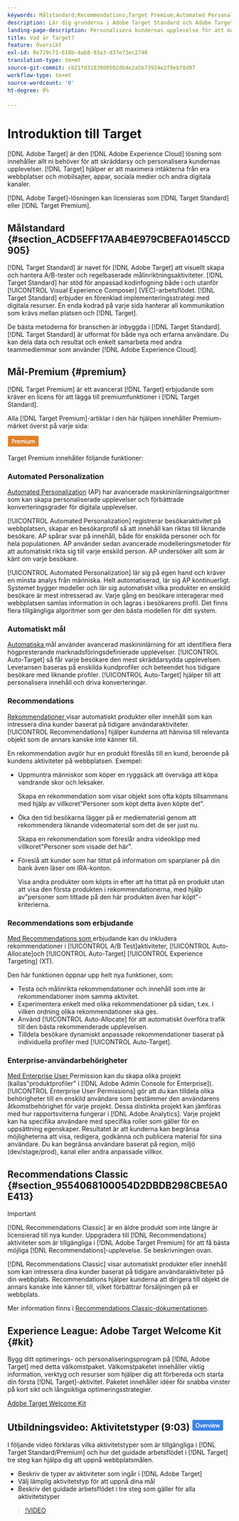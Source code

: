 ```yaml
---
keywords: Målstandard;Recommendations;Target Premium;Automated Personalization;auto target;auto target;permissions;what is adobe target;
description: Lär dig grunderna i Adobe Target Standard och Adobe Target Premium. Target Premium innehåller avancerade funktioner som inte finns i standardprodukten.
landing-page-description: Personalisera kundernas upplevelse för att maximera intäkterna från era webbplatser och mobilsajter, appar, sociala medier och andra digitala kanaler.
title: Vad är Target?
feature: Översikt
exl-id: 0e729c71-618b-4ab8-93a3-d37e73ec2740
translation-type: tm+mt
source-git-commit: cb21fd3183900502db4e2a5b73924e2f9ebf8d97
workflow-type: tm+mt
source-wordcount: '0'
ht-degree: 0%

---
```


# Introduktion till Target

[!DNL Adobe Target] är den  [!DNL Adobe Experience Cloud] lösning som innehåller allt ni behöver för att skräddarsy och personalisera kundernas upplevelser. [!DNL Target] hjälper er att maximera intäkterna från era webbplatser och mobilsajter, appar, sociala medier och andra digitala kanaler.

[!DNL Adobe Target]-lösningen kan licensieras som [!DNL Target Standard] eller [!DNL Target Premium].

## Målstandard {#section_ACD5EFF17AAB4E979CBEFA0145CCD905}

[!DNL Target Standard] är navet för  [!DNL Adobe Target] att visuellt skapa och hantera A/B-tester och regelbaserade målinriktningsaktiviteter. [!DNL Target Standard] har stöd för anpassad kodinfogning både i och utanför  [!UICONTROL Visual Experience Composer] (VEC)-arbetsflödet. [!DNL Target Standard] erbjuder en förenklad implementeringsstrategi med digitala resurser. En enda kodrad på varje sida hanterar all kommunikation som krävs mellan platsen och [!DNL Target].

De bästa metoderna för branschen är inbyggda i [!DNL Target Standard]. [!DNL Target Standard] är utformat för både nya och erfarna användare. Du kan dela data och resultat och enkelt samarbeta med andra teammedlemmar som använder [!DNL Adobe Experience Cloud].

## Mål-Premium {#premium}

[!DNL Target Premium] är ett avancerat  [!DNL Target] erbjudande som kräver en licens för att lägga till premiumfunktioner i  [!DNL Target Standard].

Alla [!DNL Target Premium]-artiklar i den här hjälpen innehåller Premium-märket överst på varje sida:

![Premium-märke](/help/assets/premium.png)

Target Premium innehåller följande funktioner:

### Automated Personalization

[Automated Personalization](/help/c-activities/t-automated-personalization/automated-personalization.md#task_8AAF837796D74CF893CA2F88BA1491C9) (AP) har avancerade maskininlärningsalgoritmer som kan skapa personaliserade upplevelser och förbättrade konverteringsgrader för digitala upplevelser.

[!UICONTROL Automated Personalization] registrerar besökaraktivitet på webbplatsen, skapar en besökarprofil så att innehåll kan riktas till liknande besökare. AP spårar svar på innehåll, både för enskilda personer och för hela populationen. AP använder sedan avancerade modelleringsmetoder för att automatiskt rikta sig till varje enskild person. AP undersöker allt som är känt om varje besökare.

[!UICONTROL Automated Personalization] lär sig på egen hand och kräver en minsta analys från människa. Helt automatiserad, lär sig AP kontinuerligt. Systemet bygger modeller och lär sig automatiskt vilka produkter en enskild besökare är mest intresserad av. Varje gång en besökare interagerar med webbplatsen samlas information in och lagras i besökarens profil. Det finns flera tillgängliga algoritmer som ger den bästa modellen för ditt system.

### Automatiskt mål

[Automatiska ](/help/c-activities/auto-target/auto-target-to-optimize.md) mål använder avancerad maskininlärning för att identifiera flera högpresterande marknadsföringsdefinierade upplevelser. [!UICONTROL Auto-Target] så får varje besökare den mest skräddarsydda upplevelsen. Leveransen baseras på enskilda kundprofiler och beteendet hos tidigare besökare med liknande profiler. [!UICONTROL Auto-Target] hjälper till att personalisera innehåll och driva konverteringar.

### Recommendations

[Rekommendationer ](/help/c-recommendations/recommendations.md#concept_7556C8A4543942F2A77B13A29339C0C0) visar automatiskt produkter eller innehåll som kan intressera dina kunder baserat på tidigare användaraktiviteter. [!UICONTROL Recommendations] hjälper kunderna att hänvisa till relevanta objekt som de annars kanske inte känner till.

En rekommendation avgör hur en produkt föreslås till en kund, beroende på kundens aktiviteter på webbplatsen. Exempel:

* Uppmuntra människor som köper en ryggsäck att överväga att köpa vandrande skor och leksaker.

   Skapa en rekommendation som visar objekt som ofta köpts tillsammans med hjälp av villkoret&quot;Personer som köpt detta även köpte det&quot;.

* Öka den tid besökarna lägger på er mediematerial genom att rekommendera liknande videomaterial som det de ser just nu.

   Skapa en rekommendation som föreslår andra videoklipp med villkoret&quot;Personer som visade det här&quot;.

* Föreslå att kunder som har tittat på information om sparplaner på din bank även läser om IRA-konton.

   Visa andra produkter som köpts in efter att ha tittat på en produkt utan att visa den första produkten i rekommendationerna, med hjälp av&quot;personer som tittade på den här produkten även har köpt&quot;-kriterierna.

### Recommendations som erbjudande

[Med Recommendations som ](/help/c-recommendations/recommendations-as-an-offer.md) erbjudande kan du inkludera rekommendationer i  [!UICONTROL A/B Test]aktiviteter,  [!UICONTROL Auto-Allocate]och  [!UICONTROL Auto-Target]  [!UICONTROL Experience Targeting] (XT).

Den här funktionen öppnar upp helt nya funktioner, som:

* Testa och målinrikta rekommendationer och innehåll som inte är rekommendationer inom samma aktivitet.
* Experimentera enkelt med olika rekommendationer på sidan, t.ex. i vilken ordning olika rekommendationer ska ges.
* Använd [!UICONTROL Auto-Allocate] för att automatiskt överföra trafik till den bästa rekommenderade upplevelsen.
* Tilldela besökare dynamiskt anpassade rekommendationer baserat på individuella profiler med [!UICONTROL Auto-Target].

### Enterprise-användarbehörigheter

[Med Enterprise User ](/help/administrating-target/c-user-management/property-channel/property-channel.md#concept_E396B16FA2024ADBA27BC056138F9838) Permission kan du skapa olika projekt (kallas&quot;produktprofiler&quot; i  [!DNL Adobe Admin Console for Enterprise]). [!UICONTROL Enterprise User Permissions] gör att du kan tilldela olika behörigheter till en enskild användare som bestämmer den användarens åtkomstbehörighet för varje projekt. Dessa distinkta projekt kan jämföras med hur rapportsviterna fungerar i [!DNL Adobe Analytics]. Varje projekt kan ha specifika användare med specifika roller som gäller för en uppsättning egenskaper. Resultatet är att kunderna kan begränsa möjligheterna att visa, redigera, godkänna och publicera material för sina användare. Du kan begränsa användare baserat på region, miljö (dev/stage/prod), kanal eller andra anpassade villkor.

## Recommendations Classic {#section_9554068100054D2DBDB298CBE5A0E413}

>[!IMPORTANT]
>
>[!DNL Recommendations Classic] är en äldre produkt som inte längre är licensierad till nya kunder. Uppgradera till [!DNL Recommendations] aktiviteter som är tillgängliga i [!DNL Adobe Target Premium] för att få bästa möjliga [!DNL Recommendations]-upplevelse. Se beskrivningen ovan.

[!DNL Recommendations Classic] visar automatiskt produkter eller innehåll som kan intressera dina kunder baserat på tidigare användaraktiviteter på din webbplats. Recommendations hjälper kunderna att dirigera till objekt de annars kanske inte känner till, vilket förbättrar försäljningen på er webbplats.

Mer information finns i [Recommendations Classic-dokumentationen](/help/assets/adobe-recommendations-classic.pdf).

## Experience League: Adobe Target Welcome Kit {#kit}

Bygg ditt optimerings- och personaliseringsprogram på [!DNL Adobe Target] med detta välkomstpaket. Välkomstpaketet innehåller viktig information, verktyg och resurser som hjälper dig att förbereda och starta din första [!DNL Target]-aktivitet. Paketet innehåller idéer för snabba vinster på kort sikt och långsiktiga optimeringsstrategier.

[Adobe Target Welcome Kit](https://expleague.azureedge.net/pdf/Adobe-Target-Welcome-Kit.pdf)

## Utbildningsvideo: Aktivitetstyper (9:03) ![Översikt](/help/assets/overview.png)

I följande video förklaras vilka aktivitetstyper som är tillgängliga i [!DNL Target Standard/Premium] och hur det guidade arbetsflödet i [!DNL Target] tre steg kan hjälpa dig att uppnå webbplatsmålen.

* Beskriv de typer av aktiviteter som ingår i [!DNL Adobe Target]
* Välj lämplig aktivitetstyp för att uppnå dina mål
* Beskriv det guidade arbetsflödet i tre steg som gäller för alla aktivitetstyper

>[!VIDEO](https://video.tv.adobe.com/v/17386)
